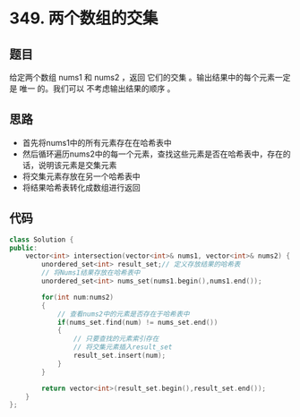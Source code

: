 # 349. 两个数组的交集

## 题目
给定两个数组 nums1 和 nums2 ，返回 它们的交集 。输出结果中的每个元素一定是 唯一 的。我们可以 不考虑输出结果的顺序 。

## 思路
* 首先将nums1中的所有元素存在在哈希表中
* 然后循环遍历nums2中的每一个元素，查找这些元素是否在哈希表中，存在的话，说明该元素是交集元素
* 将交集元素存放在另一个哈希表中
* 将结果哈希表转化成数组进行返回

## 代码

```cpp
class Solution {
public:
    vector<int> intersection(vector<int>& nums1, vector<int>& nums2) {
        unordered_set<int> result_set;// 定义存放结果的哈希表
        // 将Nums1结果存放在哈希表中
        unordered_set<int> nums_set(nums1.begin(),nums1.end());

        for(int num:nums2)
        {
            // 查看nums2中的元素是否存在于哈希表中
            if(nums_set.find(num) != nums_set.end())
            {
                // 只要查找的元素索引存在
                // 将交集元素插入result_set
                result_set.insert(num);
            }
        }

        return vector<int>(result_set.begin(),result_set.end());
    }
};
```


